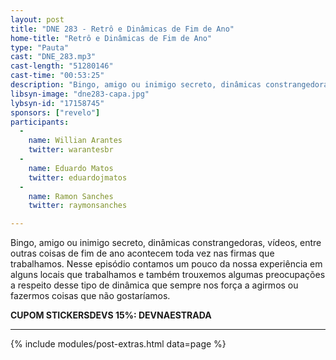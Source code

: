 ```yaml
---
layout: post
title: "DNE 283 - Retrô e Dinâmicas de Fim de Ano"
home-title: "Retrô e Dinâmicas de Fim de Ano"
type: "Pauta"
cast: "DNE_283.mp3"
cast-length: "51280146"
cast-time: "00:53:25"
description: "Bingo, amigo ou inimigo secreto, dinâmicas constrangedoras, vídeos, entre outras coisas de fim de ano acontecem toda vez nas firmas que trabalhamos. Nesse episódio contamos um pouco da nossa experiência em alguns locais que trabalhamos e também trouxemos algumas preocupações a respeito desse tipo de dinâmica que sempre nos força a agirmos ou fazermos coisas que não gostaríamos."
libsyn-image: "dne283-capa.jpg"
lybsyn-id: "17158745"
sponsors: ["revelo"]
participants:
  -
    name: Willian Arantes
    twitter: warantesbr
  -
    name: Eduardo Matos
    twitter: eduardojmatos
  -
    name: Ramon Sanches
    twitter: raymonsanches

---
```


Bingo, amigo ou inimigo secreto, dinâmicas constrangedoras, vídeos, entre outras coisas de fim de ano acontecem toda vez nas firmas que trabalhamos. Nesse episódio contamos um pouco da nossa experiência em alguns locais que trabalhamos e também trouxemos algumas preocupações a respeito desse tipo de dinâmica que sempre nos força a agirmos ou fazermos coisas que não gostaríamos.

<strong>CUPOM STICKERSDEVS 15%: DEVNAESTRADA</strong>

---

{% include modules/post-extras.html data=page %}

